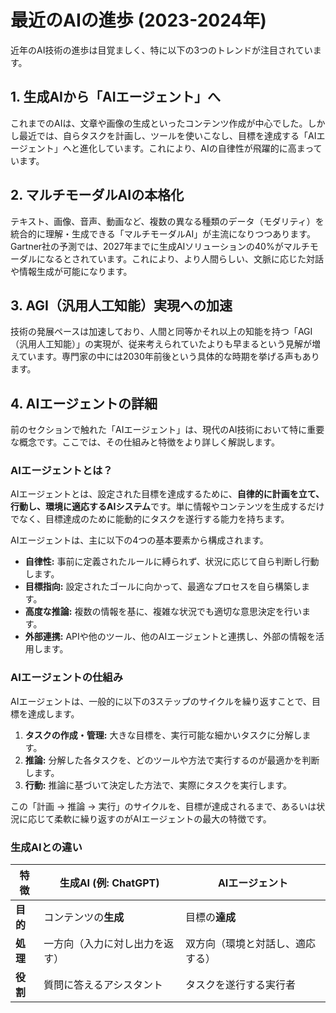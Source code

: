 # 最近のAIの進歩 (2023-2024年)

近年のAI技術の進歩は目覚ましく、特に以下の3つのトレンドが注目されています。

## 1. 生成AIから「AIエージェント」へ

これまでのAIは、文章や画像の生成といったコンテンツ作成が中心でした。しかし最近では、自らタスクを計画し、ツールを使いこなし、目標を達成する「AIエージェント」へと進化しています。これにより、AIの自律性が飛躍的に高まっています。

## 2. マルチモーダルAIの本格化

テキスト、画像、音声、動画など、複数の異なる種類のデータ（モダリティ）を統合的に理解・生成できる「マルチモーダルAI」が主流になりつつあります。Gartner社の予測では、2027年までに生成AIソリューションの40%がマルチモーダルになるとされています。これにより、より人間らしい、文脈に応じた対話や情報生成が可能になります。

## 3. AGI（汎用人工知能）実現への加速

技術の発展ペースは加速しており、人間と同等かそれ以上の知能を持つ「AGI（汎用人工知能）」の実現が、従来考えられていたよりも早まるという見解が増えています。専門家の中には2030年前後という具体的な時期を挙げる声もあります。

## 4. AIエージェントの詳細

前のセクションで触れた「AIエージェント」は、現代のAI技術において特に重要な概念です。ここでは、その仕組みと特徴をより詳しく解説します。

### AIエージェントとは？

AIエージェントとは、設定された目標を達成するために、**自律的に計画を立て、行動し、環境に適応するAIシステム**です。単に情報やコンテンツを生成するだけでなく、目標達成のために能動的にタスクを遂行する能力を持ちます。

AIエージェントは、主に以下の4つの基本要素から構成されます。

-   **自律性:** 事前に定義されたルールに縛られず、状況に応じて自ら判断し行動します。
-   **目標指向:** 設定されたゴールに向かって、最適なプロセスを自ら構築します。
-   **高度な推論:** 複数の情報を基に、複雑な状況でも適切な意思決定を行います。
-   **外部連携:** APIや他のツール、他のAIエージェントと連携し、外部の情報を活用します。

### AIエージェントの仕組み

AIエージェントは、一般的に以下の3ステップのサイクルを繰り返すことで、目標を達成します。

1.  **タスクの作成・管理:** 大きな目標を、実行可能な細かいタスクに分解します。
2.  **推論:** 分解した各タスクを、どのツールや方法で実行するのが最適かを判断します。
3.  **行動:** 推論に基づいて決定した方法で、実際にタスクを実行します。

この「計画 → 推論 → 実行」のサイクルを、目標が達成されるまで、あるいは状況に応じて柔軟に繰り返すのがAIエージェントの最大の特徴です。

### 生成AIとの違い

| 特徴 | 生成AI (例: ChatGPT) | AIエージェント |
| --- | --- | --- |
| **目的** | コンテンツの**生成** | 目標の**達成** |
| **処理** | 一方向（入力に対し出力を返す） | 双方向（環境と対話し、適応する） |
| **役割** | 質問に答えるアシスタント | タスクを遂行する実行者 |
